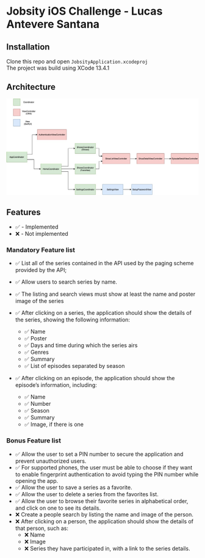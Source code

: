 # Jobsity iOS Challenge - Lucas Antevere Santana

## Installation

Clone this repo and open `JobsityApplication.xcodeproj`\
The project was build using XCode 13.4.1

## Architecture

![App Architecture](./img/arch.jpg)

## Features

- :white_check_mark: - Implemented
- :x: - Not implemented

### Mandatory Feature list

- :white_check_mark: List all of the series contained in the API used by the paging scheme provided by the API;
- :white_check_mark: Allow users to search series by name.
- :white_check_mark: The listing and search views must show at least the name and poster image of the
series

- :white_check_mark: After clicking on a series, the application should show the details of the series, showing
the following information:
  - :white_check_mark: Name
  - :white_check_mark: Poster
  - :white_check_mark: Days and time during which the series airs
  - :white_check_mark: Genres
  - :white_check_mark: Summary
  - :white_check_mark: List of episodes separated by season

- :white_check_mark: After clicking on an episode, the application should show the episode’s information, including:
  - :white_check_mark: Name
  - :white_check_mark: Number
  - :white_check_mark: Season
  - :white_check_mark: Summary
  - :white_check_mark: Image, if there is one

### Bonus Feature list

- :white_check_mark: Allow the user to set a PIN number to secure the application and prevent unauthorized users.
- :white_check_mark: For supported phones, the user must be able to choose if they want to enable fingerprint authentication to avoid typing the PIN number while opening the app.
- :white_check_mark: Allow the user to save a series as a favorite.
- :white_check_mark: Allow the user to delete a series from the favorites list.
- :white_check_mark: Allow the user to browse their favorite series in alphabetical order, and click on one to
see its details.
- :x: Create a people search by listing the name and image of the person.
- :x: After clicking on a person, the application should show the details of that person, such
as:
  - :x: Name
  - :x: Image
  - :x: Series they have participated in, with a link to the series details.
